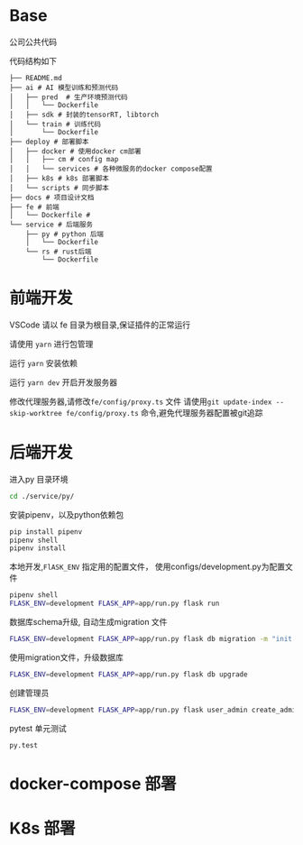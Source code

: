 # Base

公司公共代码

代码结构如下

```
├── README.md
├── ai # AI 模型训练和预测代码
│   ├── pred  # 生产环境预测代码
│   │   └── Dockerfile
│   ├── sdk # 封装的tensorRT, libtorch
│   └── train # 训练代码
│       └── Dockerfile
├── deploy # 部署脚本
│   ├── docker # 使用docker cm部署
│   │   ├── cm # config map
│   │   └── services # 各种微服务的docker compose配置
│   ├── k8s # k8s 部署脚本
│   └── scripts # 同步脚本
├── docs # 项目设计文档
├── fe # 前端
│   └── Dockerfile # 
└── service # 后端服务
    ├── py # python 后端
    │   └── Dockerfile
    └── rs # rust后端
        └── Dockerfile
```

# 前端开发
VSCode 请以 fe 目录为根目录,保证插件的正常运行

请使用 `yarn` 进行包管理

运行 `yarn` 安装依赖

运行 `yarn dev` 开启开发服务器

修改代理服务器,请修改`fe/config/proxy.ts` 文件 
请使用`git update-index --skip-worktree fe/config/proxy.ts` 命令,避免代理服务器配置被git追踪


# 后端开发

进入py 目录环境

```bash
cd ./service/py/
```

安装pipenv，以及python依赖包

```bash
pip install pipenv
pipenv shell
pipenv install
```

本地开发,`FlASK_ENV` 指定用的配置文件， 使用configs/development.py为配置文件

```bash
pipenv shell
FLASK_ENV=development FLASK_APP=app/run.py flask run
```

数据库schema升级, 自动生成migration 文件

```bash
FLASK_ENV=development FLASK_APP=app/run.py flask db migration -m "init datbase schema"
```

使用migration文件，升级数据库

```bash
FLASK_ENV=development FLASK_APP=app/run.py flask db upgrade
```
创建管理员

```bash
FLASK_ENV=development FLASK_APP=app/run.py flask user_admin create_admin user_name passwd
```

pytest 单元测试
```
py.test
```

# docker-compose 部署

# K8s 部署
